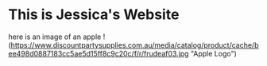 # This is Jessica's Website
here is an image of an apple !(https://www.discountpartysupplies.com.au/media/catalog/product/cache/bee498d0887183cc5ae5d15ff8c9c20c/f/r/frudeaf03.jpg "Apple Logo")
